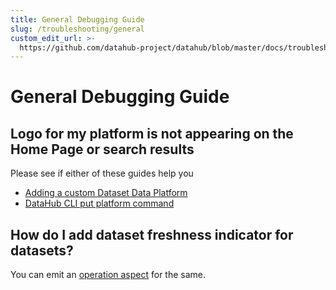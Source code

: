 ```yaml
---
title: General Debugging Guide
slug: /troubleshooting/general
custom_edit_url: >-
  https://github.com/datahub-project/datahub/blob/master/docs/troubleshooting/general.md
---
```

# General Debugging Guide

## Logo for my platform is not appearing on the Home Page or search results

Please see if either of these guides help you

- [Adding a custom Dataset Data Platform](../how/add-custom-data-platform.md)
- [DataHub CLI put platform command](../cli.md#put-platform)

## How do I add dataset freshness indicator for datasets?

You can emit an [operation aspect](https://github.com/datahub-project/datahub/blob/master/metadata-models/src/main/pegasus/com/linkedin/common/Operation.pdl) for the same.
